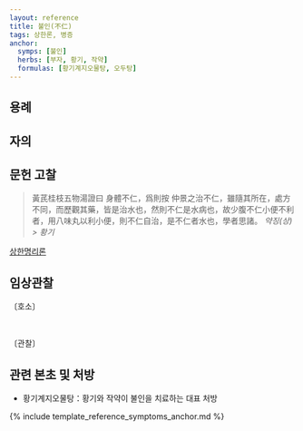```yaml
---
layout: reference
title: 불인(不仁)
tags: 상한론, 병증
anchor:
  symps: [불인]
  herbs: [부자, 황기, 작약]
  formulas: [황기계지오물탕, 오두탕]
---
```



## 용례



## 자의



## 문헌 고찰

> 黃芪桂枝五物湯證曰 身體不仁，爲則按 仲景之治不仁，雖隨其所在，處方不同，而歷觀其藥，皆是治水也，然則不仁是水病也，故少腹不仁小便不利者，用八味丸以利小便，則不仁自治，是不仁者水也，學者思諸。 _약징(상) > 황기_

[상한명리론]({{site.baseurl}}{{reference/Books/Etc/상한명리론}}#불인)

## 임상관찰

〔호소〕



<br>

〔관찰〕




## 관련 본초 및 처방

* 황기계지오물탕：황기와 작약이 불인을 치료하는 대표 처방

{% include template_reference_symptoms_anchor.md %}
